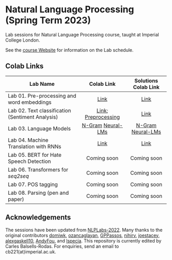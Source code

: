 # Natural Language Processing (Spring Term 2023)

Lab sessions for Natural Language Processing course, taught at Imperial College London.

See the [course Website](https://nlp.pages.doc.ic.ac.uk/spring2023/) for information on the Lab schedule.

## Colab Links

| Lab Name                                         | Colab Link                                                                                                                                                                                                                                                                                                                                                                                                                                                     | Solutions Colab Link                                                                                                                                                                                                                                                                                                                                                                                                                                                                         |
|--------------------------------------------------|:--------------------------------------------------------------------------------------------------------------------------------------------------------------------------------------------------------------------------------------------------------------------------------------------------------------------------------------------------------------------------------------------------------------------------------------------------------------:|:--------------------------------------------------------------------------------------------------------------------------------------------------------------------------------------------------------------------------------------------------------------------------------------------------------------------------------------------------------------------------------------------------------------------------------------------------------------------------------------------:|
| Lab 01. Pre-processing and word embeddings       | [Link](https://colab.research.google.com/github/ImperialNLP/NLPLabs-2023/blob/main/lab01-preprocessing-and-word-embeddings/lab01_PreprocessingAndEmbeddings.ipynb) | [Link](https://colab.research.google.com/github/ImperialNLP/NLPLabs-2023/blob/main/lab01-preprocessing-and-word-embeddings/lab01_solutions.ipynb)
| Lab 02. Text classification (Sentiment Analysis) | [Link](https://colab.research.google.com/github/ImperialNLP/NLPLabs-2023/blob/main/lab02-sentiment-classification/lab02_TextClassificationSentimentAnalysis.ipynb); [Preprocessing](https://colab.research.google.com/github/ImperialNLP/NLPLabs-2023/blob/main/lab02-sentiment-classification/Preprocessing_with_torchtext.ipynb) | [Link](https://colab.research.google.com/github/ImperialNLP/NLPLabs-2023/blob/main/lab02-sentiment-classification/lab02_solutions.ipynb)
| Lab 03. Language Models                          | [N-Gram](https://colab.research.google.com/github/ImperialNLP/NLPLabs-2023/blob/main/lab03-language-models/lab03_part_1_NgramLMs.ipynb) [Neural-LMs](https://colab.research.google.com/github/ImperialNLP/NLPLabs-2023/blob/main/lab03-language-models/lab03_part_2_NeuralLMs.ipynb) | [N-Gram](https://colab.research.google.com/github/ImperialNLP/NLPLabs-2023/blob/main/lab03-language-models/lab03_part_1_NgramLMs_Solutions.ipynb) [Neural-LMs](https://colab.research.google.com/github/ImperialNLP/NLPLabs-2023/blob/main/lab03-language-models/lab03_part_2_NeuralLMs_Solutions.ipynb)
| Lab 04. Machine Translation with RNNs            | [Link](https://colab.research.google.com/github/ImperialNLP/NLPLabs-2023/blob/main/lab04-MT-with-RNNs/lab04_mt.ipynb) | [Link](https://colab.research.google.com/github/ImperialNLP/NLPLabs-2023/blob/main/lab04-MT-with-RNNs/lab04_mt_solutions.ipynb)
| Lab 05. BERT for Hate Speech Detection           | Coming soon | Coming soon 
| Lab 06. Transformers for *seq2seq*               | Coming soon | Coming soon 
| Lab 07. POS tagging                              | Coming soon | Coming soon 
| Lab 08. Parsing (pen and paper)                  | Coming soon | Coming soon 

## Acknowledgements

The sessions have been updated from [NLPLabs-2022](https://github.com/ImperialNLP/NLPLabs-2022). Many thanks to the original contributors [domiwk](https://github.com/domiwk), [ozancaglayan](https://github.com/ozancaglayan), [GPPassos](https://github.com/GPPassos), [nihirv](https://github.com/nihirv), [joestacey](https://github.com/joestacey), [alexgaskell10](https://github.com/alexgaskell10), [AndyFou](https://github.com/AndyFou), and [lspecia](https://github.com/lspecia). This repository is currently edited by Carles Balsells-Rodas. For enquiries, send an email to cb221(at)imperial.ac.uk.
